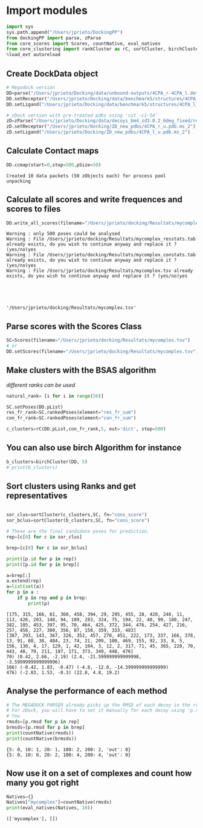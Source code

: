 
# Import modules


```python
import sys
sys.path.append("/Users/jprieto/DockingPP")
from dockingPP import parse, zParse
from core_scores import Scores, countNative, eval_natives
from core_clustering import rankCluster as rC, sortCluster, birchCluster
%load_ext autoreload
```

## Create DockData object


```python
# Megadock version
DD=parse("/Users/jprieto/Docking/data/unbound-outputs/4CPA_r-4CPA_l.detail")
DD.setReceptor("/Users/jprieto/Docking/data/benchmark5/structures/4CPA_r_u.pdb")
DD.setLigand("/Users/jprieto/Docking/data/benchmark5/structures/4CPA_l_u.pdb")

# zDock version with pre-treated pdbs using 'cut -c1-54'
zD=zParse("/Users/jprieto/Docking/data/decoys_bm4_zd3.0.2_6deg_fixed/results/4CPA.zd3.0.2.fg.fixed.out")
zD.setReceptor("/Users/jprieto/Docking/ZD_new_pdbs/4CPA_r_u.pdb.ms_2")
zD.setLigand("/Users/jprieto/Docking/ZD_new_pdbs/4CPA_l_u.pdb.ms_2")
```

## Calculate Contact maps


```python
DD.ccmap(start=0,stop=500,pSize=50)
```

    Created 10 data packets (50 zObjects each) for process pool
    unpacking


## Calculate all scores and write frequences and scores to files


```python
DD.write_all_scores(filename="/Users/jprieto/docking/Resultats/mycomplex")
```

    Warning : only 500 poses could be analysed
    Warning : File /Users/jprieto/docking/Resultats/mycomplex_resstats.tab already exists, do you wish to continue anyway and replace it ? (yes/no)yes
    Warning : File /Users/jprieto/docking/Resultats/mycomplex_constats.tab already exists, do you wish to continue anyway and replace it ? (yes/no)yes
    Warning : File /Users/jprieto/docking/Resultats/mycomplex.tsv already exists, do you wish to continue anyway and replace it ? (yes/no)yes





    '/Users/jprieto/docking/Resultats/mycomplex.tsv'



## Parse scores with the Scores Class


```python
SC=Scores(filename="/Users/jprieto/docking/Resultats/mycomplex.tsv")
# or 
DD.setScores(filename="/Users/jprieto/docking/Resultats/mycomplex.tsv")
```

## Make clusters with the BSAS algorithm
*different ranks can be used*


```python
natural_rank= [i for i in range(50)]

SC.setPoses(DD.pList)
res_fr_rank=SC.rankedPoses(element="res_fr_sum")
con_fr_rank=SC.rankedPoses(element="con_fr_sum")

c_clusters=rC(DD.pList,con_fr_rank,5, out='dict', stop=500)

```

## You can also use birch Algorithm for instance


```python
b_clusters=birchCluster(DD, 5)
# print(b_clusters)
```

## Sort clusters using Ranks and get representatives


```python

sor_clus=sortCluster(c_clusters,SC, fn="cons_score")
sor_bclus=sortCluster(b_clusters,SC, fn="cons_score")

# These are the final candidate poses for prediction.
rep=[c[0] for c in sor_clus]

brep=[c[0] for c in sor_bclus]

```


```python
print([p.id for p in rep])
print([p.id for p in brep])

a=brep[:]
a.extend(rep)
a=list(set(a))
for p in a :
    if p in rep and p in brep:
        print(p)
```

    [175, 315, 166, 81, 360, 450, 394, 29, 295, 455, 28, 420, 240, 11, 113, 426, 203, 148, 94, 109, 283, 324, 75, 194, 22, 40, 99, 180, 247, 382, 105, 453, 397, 95, 70, 464, 425, 372, 344, 476, 254, 427, 216, 257, 458, 227, 380, 356, 87, 150, 359, 333, 483]
    [387, 293, 143, 367, 326, 352, 457, 278, 451, 222, 173, 337, 166, 378, 13, 91, 80, 38, 484, 23, 74, 21, 209, 100, 469, 155, 92, 33, 8, 5, 156, 130, 4, 17, 129, 1, 42, 104, 3, 12, 2, 317, 71, 45, 365, 220, 70, 443, 48, 79, 211, 107, 171, 373, 349, 448, 476]
    70) (0.42, 2.66, -2.19) (2.4, -21.599999999999998, -3.5999999999999996)
    166) (-0.42, 1.83, -0.47) (-4.8, -12.0, -14.399999999999999)
    476) (-2.83, 1.53, -0.3) (22.8, 4.8, 19.2)


## Analyse the performance of each method


```python
# The MEGADOCK PARSER already picks up the RMSD of each decoy in the results file
# For zDock, you will have to set it manually for each decoy using 'p.set_RMSD(rmsd)'
# You
rmsds=[p.rmsd for p in rep]
brmsds=[p.rmsd for p in brep]
print(countNative(rmsds))
print(countNative(brmsds))


```

    {5: 0, 10: 1, 20: 1, 100: 2, 200: 2, 'out': 0}
    {5: 0, 10: 0, 20: 2, 100: 4, 200: 4, 'out': 0}


## Now use it on a set of complexes and count how many you got right


```python
Natives={}
Natives["mycomplex"]=countNative(rmsds)
print(eval_natives(Natives, 10))
```

    (['mycomplex'], [])
